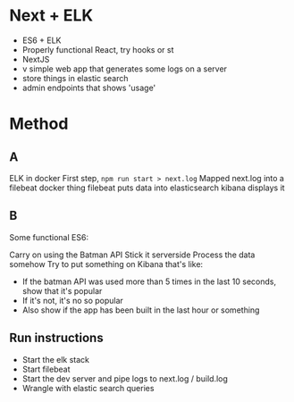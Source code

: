 # Next + ELK

- ES6 + ELK
- Properly functional React, try hooks or st
- NextJS
- v simple web app that generates some logs on a server
- store things in elastic search
- admin endpoints that shows 'usage'

# Method

## A

ELK in docker
First step, `npm run start > next.log`
Mapped next.log into a filebeat docker thing
filebeat puts data into elasticsearch
kibana displays it

## B

Some functional ES6:

Carry on using the Batman API
Stick it serverside
Process the data somehow
Try to put something on Kibana that's like:
- If the batman API was used more than 5 times in the last 10 seconds, show that it's popular
- If it's not, it's no so popular
- Also show if the app has been built in the last hour or something

## Run instructions

- Start the elk stack
- Start filebeat
- Start the dev server and pipe logs to next.log / build.log
- Wrangle with elastic search queries
